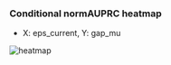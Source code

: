 ### Conditional normAUPRC heatmap

- X: eps_current, Y: gap_mu

![heatmap](/home/elicer/project_0814_2/results/20250814-225844/holdout/conditional_heatmap_eps_current_vs_gap_mu.png)

